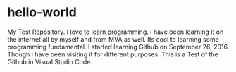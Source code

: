 # hello-world
My Test Repository.
I love to learn programming. I have been learning it on the internet all by myself and from MVA as well. Its cool to learning some programming fundamental.
I started learning Github on September 26, 2016. Though i have been visiting it for different purposes.
This is a Test of the Github in Visual Studio Code.